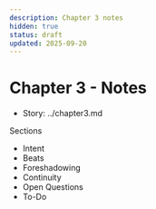 ```yaml
---
description: Chapter 3 notes
hidden: true
status: draft
updated: 2025-09-20
---
```


# Chapter 3 - Notes

- Story: ../chapter3.md

Sections
- Intent
- Beats
- Foreshadowing
- Continuity
- Open Questions
- To-Do
